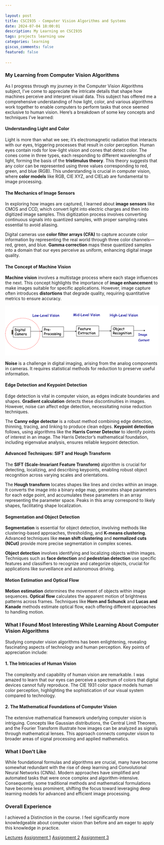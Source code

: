 ```yaml
---

layout: post  
title: CSCI935 - Computer Vision Algorithms and Systems  
date: 2024-07-04 18:00:01  
description: My Learning on CSCI935  
tags: projects learning uow  
categories: learning  
giscus_comments: false  
featured: false  

---
```


### My Learning from Computer Vision Algorithms

As I progress through my journey in the Computer Vision Algorithms subject, I’ve come to appreciate the intricate details that shape how machines perceive and interpret visual data. This subject has offered me a comprehensive understanding of how light, color, and various algorithms work together to enable computers to perform tasks that once seemed exclusive to human vision. Here’s a breakdown of some key concepts and techniques I’ve learned:

#### **Understanding Light and Color**

Light is more than what we see; it’s electromagnetic radiation that interacts with our eyes, triggering processes that result in color perception. Human eyes contain rods for low-light vision and cones that detect color. The cones come in three types, each responding to different wavelengths of light, forming the basis of the **tristimulus theory**. This theory suggests that any color can be represented using three values corresponding to red, green, and blue (RGB). This understanding is crucial in computer vision, where **color models** like RGB, CIE XYZ, and CIELab are fundamental to image processing.

#### **The Mechanics of Image Sensors**

In exploring how images are captured, I learned about **image sensors** like CMOS and CCD, which convert light into electric charges and then into digitized image samples. This digitization process involves converting continuous signals into quantized samples, with proper sampling rates essential to avoid aliasing.

Digital cameras use **color filter arrays (CFA)** to capture accurate color information by representing the real world through three color channels—red, green, and blue. **Gamma correction** maps these quantized samples into a domain that our eyes perceive as uniform, enhancing digital image quality.

#### **The Concept of Machine Vision**

**Machine vision** involves a multistage process where each stage influences the next. This concept highlights the importance of **image enhancement** to make images suitable for specific applications. However, image capture often introduces **distortions** that degrade quality, requiring quantitative metrics to ensure accuracy.

<img src="/assets/img/T3-Image-Quality-and-Enhancement-pdf.png" alt="Machine Vision" width="500"/>

**Noise** is a challenge in digital imaging, arising from the analog components in cameras. It requires statistical methods for reduction to preserve useful information.

#### **Edge Detection and Keypoint Detection**

Edge detection is vital in computer vision, as edges indicate boundaries and shapes. **Gradient calculation** detects these discontinuities in images. However, noise can affect edge detection, necessitating noise reduction techniques.

The **Canny edge detector** is a robust method combining edge detection, thinning, tracing, and linking to produce clean edges. **Keypoint detection** follows, using algorithms like the **Harris Corner Detector** to identify points of interest in an image. The Harris Detector’s mathematical foundation, including eigenvalue analysis, ensures reliable keypoint detection.

#### **Advanced Techniques: SIFT and Hough Transform**

The **SIFT (Scale-Invariant Feature Transform)** algorithm is crucial for detecting, localizing, and describing keypoints, enabling robust object recognition across varying scales and orientations.

The **Hough transform** locates shapes like lines and circles within an image. It converts the image into a binary edge map, generates shape parameters for each edge point, and accumulates these parameters in an array representing the parameter space. Peaks in this array correspond to likely shapes, facilitating shape localization.

#### **Segmentation and Object Detection**

**Segmentation** is essential for object detection, involving methods like clustering-based approaches, thresholding, and **K-means clustering**. Advanced techniques like **mean shift clustering** and **normalized cuts (NCut)** provide more precise segmentation in complex scenes.

**Object detection** involves identifying and localizing objects within images. Techniques such as **face detection** and **pedestrian detection** use specific features and classifiers to recognize and categorize objects, crucial for applications like surveillance and autonomous driving.

#### **Motion Estimation and Optical Flow**

**Motion estimation** determines the movement of objects within image sequences. **Optical flow** calculates the apparent motion of brightness patterns across frames. Techniques like **Horn and Schunck** and **Lucas and Kanade** methods estimate optical flow, each offering different approaches to handling motion.

### What I Found Most Interesting While Learning About Computer Vision Algorithms

Studying computer vision algorithms has been enlightening, revealing fascinating aspects of technology and human perception. Key points of appreciation include:

#### **1. The Intricacies of Human Vision**

The complexity and capability of human vision are remarkable. I was amazed to learn that our eyes can perceive a spectrum of colors that digital devices cannot fully reproduce. The CIE 1931 color space models human color perception, highlighting the sophistication of our visual system compared to technology.

#### **2. The Mathematical Foundations of Computer Vision**

The extensive mathematical framework underlying computer vision is intriguing. Concepts like Gaussian distributions, the Central Limit Theorem, and the Fourier Transform illustrate how images can be analyzed as signals through mathematical lenses. This approach connects computer vision to broader areas of signal processing and applied mathematics.

### What I Don’t Like

While foundational formulas and algorithms are crucial, many have become somewhat redundant with the rise of deep learning and Convolutional Neural Networks (CNNs). Modern approaches have simplified and automated tasks that were once complex and algorithm-intensive. Consequently, some traditional methods and mathematical formulations have become less prominent, shifting the focus toward leveraging deep learning models for advanced and efficient image processing.

### Overall Experience

I achieved a Distinction in the course. I feel significantly more knowledgeable about computer vision than before and am eager to apply this knowledge in practice.

[Lectures](/assets/pdf/cv/Lectures.zip)
[Assignment 1](/assets/pdf/cv/Assignment1.zip)
[Assignment 2](/assets/pdf/cv/Assignment2.zip)
[Assignment 3](/assets/pdf/cv/Assignment3.zip)